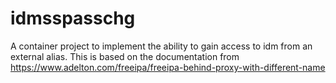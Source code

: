 # idmsspasschg
A container project to implement the ability to gain access to idm from an external alias. This is based on the documentation from https://www.adelton.com/freeipa/freeipa-behind-proxy-with-different-name
